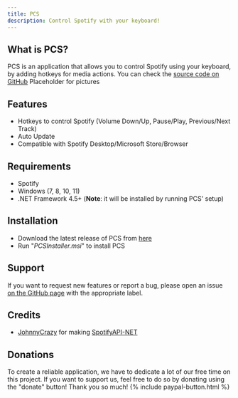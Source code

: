 ```yaml
---
title: PCS
description: Control Spotify with your keyboard!
---
```


## What is PCS?

PCS is an application that allows you to control Spotify using your keyboard, by adding hotkeys for media actions. You can check the [source code on GitHub](https://github.com/UranusDarkness/PCS/)
Placeholder for pictures

## Features

- Hotkeys to control Spotify (Volume Down/Up, Pause/Play, Previous/Next Track)
- Auto Update
- Compatible with Spotify Desktop/Microsoft Store/Browser

## Requirements

- Spotify
- Windows (7, 8, 10, 11)
- .NET Framework 4.5+ (**Note**: it will be installed by running PCS' setup)

## Installation
- Download the latest release of PCS from [here](https://github.com/UranusDarkness/PCS/releases/latest/download/PCSInstaller.msi)
- Run "_PCSInstaller.msi_" to install PCS

## Support
If you want to request new features or report a bug, please open an issue [on the GitHub page](https://github.com/UranusDarkness/PCS/issues) with the appropriate label.

## Credits
- [JohnnyCrazy](https://github.com/JohnnyCrazy) for making [SpotifyAPI-NET](https://github.com/JohnnyCrazy/SpotifyAPI-NET)

## Donations
To create a reliable application, we have to dedicate a lot of our free time on this project. If you want to support us, feel free to do so by donating using the "donate" button! Thank you so much! 
{% include paypal-button.html %}

